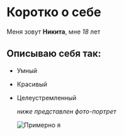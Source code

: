 # Коротко о себе

Меня зовут **Никита**, мне *18* лет

## Описываю себя так:
- Умный
- Красивый
- Целеустремленный
  
  *ниже представлен фото-портрет*

  ![](https://mobimg.b-cdn.net/v3/fetch/19/19494e5170d550f3f7aa74340b7d16eb.jpeg "Примерно я") 